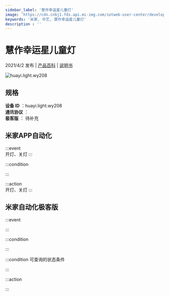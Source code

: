 ```yaml
---
sidebar_label: '慧作幸运星儿童灯'
image: 'https://cdn.cnbj1.fds.api.mi-img.com/iotweb-user-center/developer_1679064382550AuVu8W7n.png?GalaxyAccessKeyId=AKVGLQWBOVIRQ3XLEW&Expires=9223372036854775807&Signature=FyTJFGSfSAq6UwJGlr6oh/L5I9E='
keywords: '米家, 华艺, 慧作幸运星儿童灯'
description : ''
---
```

# 慧作幸运星儿童灯

2021/4/2 发布 | [产品百科](https://home.mi.com/webapp/content/baike/product/index.html?model=huayi.light.wy208/) | [说明书](https://home.mi.com/views/introduction.html?model=huayi.light.wy208&region=cn)

![huayi.light.wy208](https://cdn.cnbj1.fds.api.mi-img.com/iotweb-user-center/developer_1679064382550AuVu8W7n.png?GalaxyAccessKeyId=AKVGLQWBOVIRQ3XLEW&Expires=9223372036854775807&Signature=FyTJFGSfSAq6UwJGlr6oh/L5I9E=)

## 规格  
> 
**设备 ID** ：huayi.light.wy208  
**通讯协议** ：  
**极客版**  ： 待补充 


## 米家APP自动化  

:::event  
开灯、关灯
:::

:::condition  

:::

:::action   
开灯、关灯
:::

## 米家自动化极客版  

:::event  

:::

:::condition  

:::

:::condition 可查询的状态条件  

:::

:::action  

:::

        
